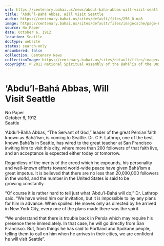 ```yaml
---
url: https://centenary.bahai.us/news/abdul-baha-abbas-will-visit-seattle
title: ‘Abdu’l-Bahá Abbas, Will Visit Seattle
audio: https://centenary.bahai.us/sites/default/files/256_0.mp3
image: https://centenary.bahai.us/sites/default/files/imagecache/page-main-image/images/press_clippings/10-06-1912%20%28No%20Paper%29%20Abdul%20Baha%20Abbas%20Will%20Visit%20Seattle.png
source: No Paper
date: October 6, 1912
location: Seattle
doctype: website
status: search-only
encumbered: false
collection: Centenary News
collectionImage: https://centenary.bahai.us/sites/default/files/imagecache/theme-image/main_image/abdulbaha-overview-small_0.jpg
copyright: © 2011 National Spiritual Assembly of the Bahá’ís of the United States
---
```



# ‘Abdu’l-Bahá Abbas, Will Visit Seattle

No Paper  
October 6, 1912  
Seattle  



‘Abdu’l-Bahá Abbas, “The Servant of God,” leader of the great Persian faith known as Bahá’ísm, is coming to Seattle. Dr. C.F. Lathrop, one of the best known Bahá’ís in Seattle, has wired to the great teacher at San Francisco inviting him to visit this city, where more than 200 followers of that faith live, and an acceptance is expected either today or tomorrow.

Regardless of the merits of the creed which he expounds, his personality and well-known efforts toward world-wide peace have given Bahá’ísm a great impetus. It is believed that there are no less than 20,000,000 followers in the world, and the number in the United States is said to be growing constantly.

“Of course it is rather hard to tell just what ‘Abdu’l-Bahá will do,” Dr. Lathrop said. “We have wired him our invitation, but it is impossible to lay any plans for him in advance. When spoiled. He moves only as directed by he arrived in New York City, every one of the plans made there was the spirit.

“We understand that there is trouble back in Persia which may require his presence there immediately. In that case, he will go directly from San Francisco. But, from things he has said to Portland and Spokane people, telling them to call on him when he arrives in their cities, we are confident he will visit Seattle”.
